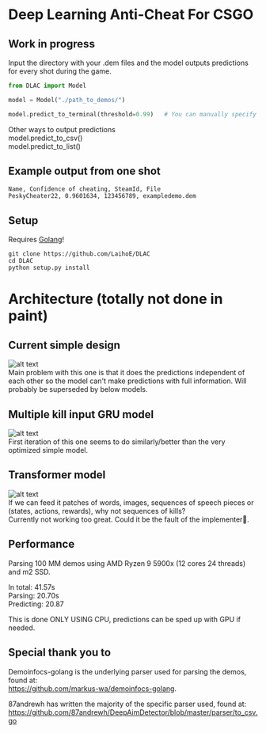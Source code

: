 # Deep Learning Anti-Cheat For CSGO

## Work in progress  

Input the directory with your .dem files and the model outputs predictions for every shot during the game.

```python
from DLAC import Model

model = Model("./path_to_demos/")

model.predict_to_terminal(threshold=0.99)   # You can manually specify threshold, 0.95 by default

```
Other ways to output predictions  
model.predict_to_csv()  
model.predict_to_list()

## Example output from one shot  
```CSV
Name, Confidence of cheating, SteamId, File
PeskyCheater22, 0.9601634, 123456789, exampledemo.dem
```
## Setup
Requires [Golang](https://golang.org/dl/)!
```
git clone https://github.com/LaihoE/DLAC  
cd DLAC
python setup.py install
```
# Architecture (totally not done in paint)
## Current simple design
![alt text](https://github.com/LaihoE/DLAC/blob/main/images/current.png?raw=true)  
Main problem with this one is that it does the predictions independent of each other so the model can't make predictions with full information. Will probably be superseded by below models.
## Multiple kill input GRU model
![alt text](https://github.com/LaihoE/DLAC/blob/main/images/Gruception.png?raw=true)  
First iteration of this one seems to do similarly/better than the very optimized simple model.
## Transformer model
![alt text](https://github.com/LaihoE/DLAC/blob/main/images/Transformer.png?raw=true)  
If we can feed it patches of words, images, sequences of speech pieces or (states, actions, rewards), why not sequences of kills?  
Currently not working too great. Could it be the fault of the implementer🤔.
## Performance
Parsing 100 MM demos using AMD Ryzen 9 5900x (12 cores 24 threads) and m2 SSD. 

In total: 41.57s  
Parsing: 20.70s    
Predicting: 20.87

This is done ONLY USING CPU, predictions can be sped up with GPU if needed.




## Special thank you to
Demoinfocs-golang is the underlying parser used for parsing the demos, found at:  
https://github.com/markus-wa/demoinfocs-golang.  

87andrewh has written the majority of the specific parser used, found at: https://github.com/87andrewh/DeepAimDetector/blob/master/parser/to_csv.go